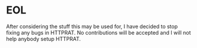 # EOL
After considering the stuff this may be used for, I have decided to stop fixing any bugs in HTTPRAT. No contributions will be accepted and I will not help anybody setup HTTPRAT.
